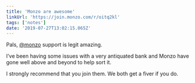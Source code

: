 ```yaml
---
title: 'Monzo are awesome'
linkUrl: 'https://join.monzo.com/r/oitq2kl'
tags: ['notes'] 
date: '2019-07-27T13:02:15.065Z'
---
```

Pals, [@monzo](//twitter.com/monzo) support is legit amazing.

I’ve been having some issues with a very antiquated bank and Monzo have gone well above and beyond to help sort it.

I strongly recommend that you join them. We both get a fiver if you do. 